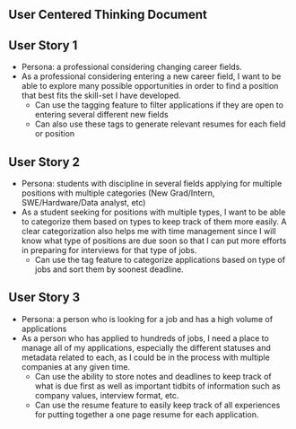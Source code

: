 ## User Centered Thinking Document

## User Story 1
- Persona: a professional considering changing career fields.
- As a professional considering entering a new career field, I want to be able to explore many possible opportunities in order to find a position that best fits the skill-set I have developed.
  - Can use the tagging feature to filter applications if they are open to entering several different new fields
  - Can also use these tags to generate relevant resumes for each field or position

## User Story 2
- Persona: students with discipline in several fields applying for multiple positions with multiple categories (New Grad/Intern, SWE/Hardware/Data analyst, etc)
- As a student seeking for positions with multiple types, I want to be able to categorize them based on types to keep track of them more easily. A clear categorization also helps me with time management since I will know what type of positions are due soon so that I can put more efforts in preparing for interviews for that type of jobs.
  - Can use the tag feature to categorize applications based on type of jobs and sort them by soonest deadline.

## User Story 3
- Persona: a person who is looking for a job and has a high volume of applications
- As a person who has applied to hundreds of jobs, I need a place to manage all of my applications, especially the different statuses and metadata related to each, as I could be in the process with multiple companies at any given time.
  - Can use the ability to store notes and deadlines to keep track of what is due first as well as important tidbits of information such as company values, interview format, etc.
  - Can use the resume feature to easily keep track of all experiences for putting together a one page resume for each application.

